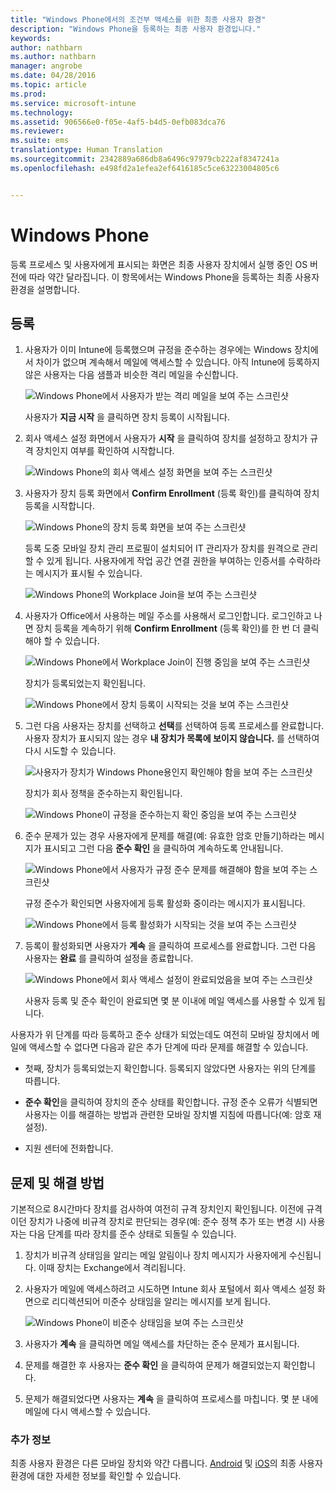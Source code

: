 ```yaml
---
title: "Windows Phone에서의 조건부 액세스를 위한 최종 사용자 환경"
description: "Windows Phone을 등록하는 최종 사용자 환경입니다."
keywords: 
author: nathbarn
ms.author: nathbarn
manager: angrobe
ms.date: 04/28/2016
ms.topic: article
ms.prod: 
ms.service: microsoft-intune
ms.technology: 
ms.assetid: 906566e0-f05e-4af5-b4d5-0efb083dca76
ms.reviewer: 
ms.suite: ems
translationtype: Human Translation
ms.sourcegitcommit: 2342889a686db8a6496c97979cb222af8347241a
ms.openlocfilehash: e498fd2a1efea2ef6416185c5ce63223004805c6


---
```


# <a name="windows-phone"></a>Windows Phone

등록 프로세스 및 사용자에게 표시되는 화면은 최종 사용자 장치에서 실행 중인 OS 버전에 따라 약간 달라집니다.  이 항목에서는 Windows Phone을 등록하는 최종 사용자 환경을 설명합니다.

## <a name="enrolling"></a>등록

1.  사용자가 이미 Intune에 등록했으며 규정을 준수하는 경우에는 Windows 장치에서 차이가 없으며 계속해서 메일에 액세스할 수 있습니다. 아직 Intune에 등록하지 않은 사용자는 다음 샘플과 비슷한 격리 메일을 수신합니다.

    ![Windows Phone에서 사용자가 받는 격리 메일을 보여 주는 스크린샷](./media/ProtectEmail/EUX-Windows-quarantineEmail.png)

    사용자가 **지금 시작** 을 클릭하면 장치 등록이 시작됩니다.

2.  회사 액세스 설정 화면에서 사용자가 **시작** 을 클릭하여 장치를 설정하고 장치가 규격 장치인지 여부를 확인하여 시작합니다.

    ![Windows Phone의 회사 액세스 설정 화면을 보여 주는 스크린샷](./media/ProtectEmail/EUX-Windows1-company-Access-Setup.png)

3.  사용자가 장치 등록 화면에서 **Confirm Enrollment** (등록 확인)를 클릭하여 장치 등록을 시작합니다.

    ![Windows Phone의 장치 등록 화면을 보여 주는 스크린샷](./media/ProtectEmail/EUX-Windows3-enroll-Device.png)

    등록 도중 모바일 장치 관리 프로필이 설치되어 IT 관리자가 장치를 원격으로 관리할 수 있게 됩니다. 사용자에게 작업 공간 연결 권한을 부여하는 인증서를 수락하라는 메시지가 표시될 수 있습니다.

    ![Windows Phone의 Workplace Join을 보여 주는 스크린샷](./media/ProtectEmail/EUX-Windows4-workplaceJoin1.png)

4.  사용자가 Office에서 사용하는 메일 주소를 사용해서 로그인합니다. 로그인하고 나면 장치 등록을 계속하기 위해 **Confirm Enrollment** (등록 확인)를 한 번 더 클릭해야 할 수 있습니다.

    ![Windows Phone에서 Workplace Join이 진행 중임을 보여 주는 스크린샷](./media/ProtectEmail/EUX-Windows5-workplaceJoin2.png)

    장치가 등록되었는지 확인됩니다.

    ![Windows Phone에서 장치 등록이 시작되는 것을 보여 주는 스크린샷](./media/ProtectEmail/EUX-Windows6-checking-Enrollment.png)

5.  그런 다음 사용자는 장치를 선택하고 **선택**를 선택하여 등록 프로세스를 완료합니다. 사용자 장치가 표시되지 않는 경우 **내 장치가 목록에 보이지 않습니다.** 를 선택하여 다시 시도할 수 있습니다.

    ![사용자가 장치가 Windows Phone용인지 확인해야 함을 보여 주는 스크린샷](./media/ProtectEmail/EUX-Windows7-confirm-Device.png)

    장치가 회사 정책을 준수하는지 확인됩니다.

    ![Windows Phone이 규정을 준수하는지 확인 중임을 보여 주는 스크린샷](./media/ProtectEmail/EUX-Windows9-checking-Compliance.png)

6.  준수 문제가 있는 경우 사용자에게 문제를 해결(예: 유효한 암호 만들기)하라는 메시지가 표시되고 그런 다음 **준수 확인** 을 클릭하여 계속하도록 안내됩니다.

    ![Windows Phone에서 사용자가 규정 준수 문제를 해결해야 함을 보여 주는 스크린샷](./media/ProtectEmail/EUX-Windows13-resolve-Compliance.png)

    규정 준수가 확인되면 사용자에게 등록 활성화 중이라는 메시지가 표시됩니다.

    ![Windows Phone에서 등록 활성화가 시작되는 것을 보여 주는 스크린샷](./media/ProtectEmail/EUX-Windows10-activating-Enrollment.png)

7.  등록이 활성화되면 사용자가 **계속** 을 클릭하여 프로세스를 완료합니다. 그런 다음 사용자는 **완료** 를 클릭하여 설정을 종료합니다.

    ![Windows Phone에서 회사 액세스 설정이 완료되었음을 보여 주는 스크린샷](./media/ProtectEmail/EUX-Windows11-COMPLETE.png)

    사용자 등록 및 준수 확인이 완료되면 몇 분 이내에 메일 액세스를 사용할 수 있게 됩니다.

사용자가 위 단계를 따라 등록하고 준수 상태가 되었는데도 여전히 모바일 장치에서 메일에 액세스할 수 없다면 다음과 같은 추가 단계에 따라 문제를 해결할 수 있습니다.

-   첫째, 장치가 등록되었는지 확인합니다. 등록되지 않았다면 사용자는 위의 단계를 따릅니다.

-    **준수 확인**을 클릭하여 장치의 준수 상태를 확인합니다. 규정 준수 오류가 식별되면 사용자는 이를 해결하는 방법과 관련한 모바일 장치별 지침에 따릅니다(예: 암호 재설정).

-   지원 센터에 전화합니다.

## <a name="issues-and-solutions"></a>문제 및 해결 방법
기본적으로 8시간마다 장치를 검사하여 여전히 규격 장치인지 확인됩니다. 이전에 규격이던 장치가 나중에 비규격 장치로 판단되는 경우(예: 준수 정책 추가 또는 변경 시) 사용자는 다음 단계를 따라 장치를 준수 상태로 되돌릴 수 있습니다.

1.  장치가 비규격 상태임을 알리는 메일 알림이나 장치 메시지가 사용자에게 수신됩니다. 이때 장치는 Exchange에서 격리됩니다.

2.  사용자가 메일에 액세스하려고 시도하면 Intune 회사 포털에서 회사 액세스 설정 화면으로 리디렉션되어 미준수 상태임을 알리는 메시지를 보게 됩니다.

    ![Windows Phone이 비준수 상태임을 보여 주는 스크린샷](./media/ProtectEmail/EUX-Windows14-OutOfCompliance.png)

3.  사용자가 **계속** 을 클릭하면 메일 액세스를 차단하는 준수 문제가 표시됩니다.

4.  문제를 해결한 후 사용자는 **준수 확인** 을 클릭하여 문제가 해결되었는지 확인합니다.

5.  문제가 해결되었다면 사용자는 **계속** 을 클릭하여 프로세스를 마칩니다. 몇 분 내에 메일에 다시 액세스할 수 있습니다.

### <a name="where-to-go-from-here"></a>추가 정보
최종 사용자 환경은 다른 모바일 장치와 약간 다릅니다. [Android](end-user-experience-conditional-access-android.md) 및 [iOS](end-user-experience-conditional-access-ios.md)의 최종 사용자 환경에 대한 자세한 정보를 확인할 수 있습니다.



<!--HONumber=Jan17_HO1-->


